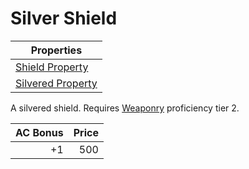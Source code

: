 # Silver Shield

| Properties                                                              |
| ----------------------------------------------------------------------- |
| [Shield Property](../../Armor%20Properties/Shield%20Property.md)        |
| [Silvered Property](../../Material%20Properties/Silvered%20Property.md) |

A silvered shield. Requires [Weaponry](../../../Player%20Characters/Skills/Primary%20Skills/Weaponry.md) proficiency tier 2.

| AC Bonus | Price |
| -------: | ----: |
|       +1 |   500 |
